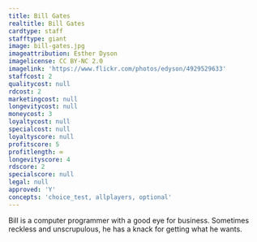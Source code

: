 ```yaml
---
title: Bill Gates
realtitle: Bill Gates
cardtype: staff
stafftype: giant
image: bill-gates.jpg
imageattribution: Esther Dyson
imagelicense: CC BY-NC 2.0
imagelink: 'https://www.flickr.com/photos/edyson/4929529633'
staffcost: 2
qualitycost: null
rdcost: 2
marketingcost: null
longevitycost: null
moneycost: 3
loyaltycost: null
specialcost: null
loyaltyscore: null
profitscore: 5
profitlength: ∞
longevityscore: 4
rdscore: 2
specialscore: null
legal: null
approved: 'Y'
concepts: 'choice_test, allplayers, optional'
---
```


Bill is a computer programmer with a good eye for business. Sometimes reckless and unscrupulous, he has a knack for getting what he wants.
